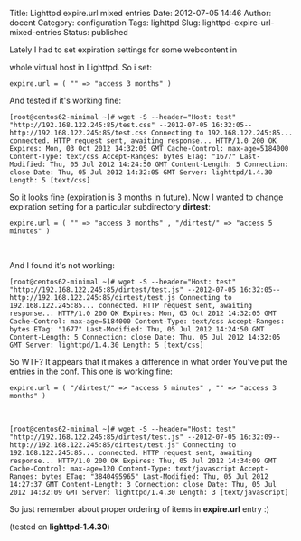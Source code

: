 Title: Lighttpd expire.url mixed entries
Date: 2012-07-05 14:46
Author: docent
Category: configuration
Tags: lighttpd
Slug: lighttpd-expire-url-mixed-entries
Status: published

<!--:en-->Lately I had to set expiration settings for some webcontent in
whole virtual host in Lighttpd. So i set:

    expire.url = ( "" => "access 3 months" )

And tested if it's working fine:

    [root@centos62-minimal ~]# wget -S --header="Host: test" "http://192.168.122.245:85/test.css" --2012-07-05 16:32:05-- http://192.168.122.245:85/test.css Connecting to 192.168.122.245:85... connected. HTTP request sent, awaiting response... HTTP/1.0 200 OK Expires: Mon, 03 Oct 2012 14:32:05 GMT Cache-Control: max-age=5184000 Content-Type: text/css Accept-Ranges: bytes ETag: "1677" Last-Modified: Thu, 05 Jul 2012 14:24:50 GMT Content-Length: 5 Connection: close Date: Thu, 05 Jul 2012 14:32:05 GMT Server: lighttpd/1.4.30 Length: 5 [text/css]

So it looks fine (expiration is 3 months in future). Now I wanted to
change expiration setting for a particular subdirectory **dirtest**:

    expire.url = ( "" => "access 3 months" , "/dirtest/" => "access 5 minutes" )

 

And I found it's not working:

    [root@centos62-minimal ~]# wget -S --header="Host: test" "http://192.168.122.245:85/dirtest/test.js" --2012-07-05 16:32:05-- http://192.168.122.245:85/dirtest/test.js Connecting to 192.168.122.245:85... connected. HTTP request sent, awaiting response... HTTP/1.0 200 OK Expires: Mon, 03 Oct 2012 14:32:05 GMT Cache-Control: max-age=5184000 Content-Type: text/css Accept-Ranges: bytes ETag: "1677" Last-Modified: Thu, 05 Jul 2012 14:24:50 GMT Content-Length: 5 Connection: close Date: Thu, 05 Jul 2012 14:32:05 GMT Server: lighttpd/1.4.30 Length: 5 [text/css]

So WTF? It appears that it makes a difference in what order You've put
the entries in the conf. This one is working fine:

    expire.url = ( "/dirtest/" => "access 5 minutes" , "" => "access 3 months" )

 

    [root@centos62-minimal ~]# wget -S --header="Host: test" "http://192.168.122.245:85/dirtest/test.js" --2012-07-05 16:32:09-- http://192.168.122.245:85/dirtest/test.js" Connecting to 192.168.122.245:85... connected. HTTP request sent, awaiting response... HTTP/1.0 200 OK Expires: Thu, 05 Jul 2012 14:34:09 GMT Cache-Control: max-age=120 Content-Type: text/javascript Accept-Ranges: bytes ETag: "3840495965" Last-Modified: Thu, 05 Jul 2012 14:27:37 GMT Content-Length: 3 Connection: close Date: Thu, 05 Jul 2012 14:32:09 GMT Server: lighttpd/1.4.30 Length: 3 [text/javascript]

So just remember about proper ordering of items in **expire.url** entry
:)

(tested on **lighttpd-1.4.30**)<!--:-->
